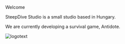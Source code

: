 Welcome

SteepDive Studio is a small studio based in Hungary.

We are currently developing a survival game, Antidote.



![logotext](https://user-images.githubusercontent.com/71443175/206120542-39215cb3-41a6-46ae-b00d-9e1053974d7d.png)

